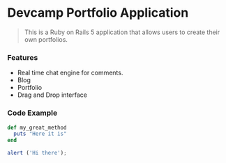 # Devcamp Portfolio Application

> This is a Ruby on Rails 5 application that allows users to create their own portfolios.

### Features

- Real time chat engine for comments.
- Blog
- Portfolio
- Drag and Drop interface

### Code Example

```ruby
def my_great_method
  puts "Here it is"
end
```

```javascript
alert ('Hi there');
```